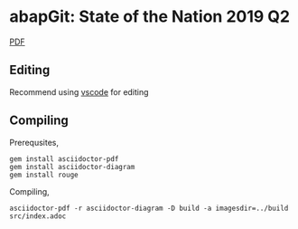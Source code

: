 # abapGit: State of the Nation 2019 Q2

[PDF](https://abapgit.github.io/sotn_2019_q2/abapgit_2019_q2.pdf)

## Editing
Recommend using [vscode](https://code.visualstudio.com/) for editing

## Compiling
Prerequsites,

```
gem install asciidoctor-pdf
gem install asciidoctor-diagram
gem install rouge
```

Compiling,
```
asciidoctor-pdf -r asciidoctor-diagram -D build -a imagesdir=../build src/index.adoc
```
